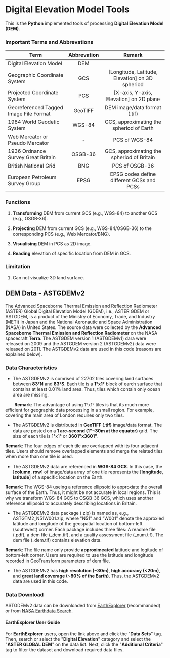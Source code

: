 # Digital Elevation Model Tools

This is the **Python** implemented tools of processing **Digital Elevation Model (DEM)**.

### Important Terms and Abbrevations

| Term                                   | Abbrevation | Remark 
| -------------------------------------- | :---------: | :----: 
| Digital Elevation Model                | DEM         | 
| Geographic Coordinate System           | GCS         | [Longitude, Latitude, Elevation] on 3D spheriod 
| Projected Coordinate System            | PCS         | [X-axis, Y-axis, Elevation] on 2D plane 
| Georeferenced Tagged Image File Format | GeoTIFF     | DEM image/data format (.tif) 
| 1984 World Geodetic System             | WGS-84      | GCS, approximating the spheriod of Earth 
| Web Mercator or Pseudo Mercator        | -           | PCS of WGS-84 
| 1936 Ordnance Survey Great Britain     | OSGB-36     | GCS, approximating the spheriod of Britain 
| British National Grid                  | BNG         | PCS of OSGB-36 
| European Petroleum Survey Group        | EPSG        | EPSG codes define different GCSs and PCSs 

### Functions

1. **Transforming** DEM from current GCS (e.g., WGS-84) to another GCS (e.g., OSGB-36).

2. **Projecting** DEM from current GCS (e.g., WGS-84/OSGB-36) to the corresponding PCS (e.g., Web Mercator/BNG).

3. **Visualising** DEM in PCS as 2D image.

4. **Reading** elevation of specific location from DEM in GCS.

### Limitation

1. Can not visualize 3D land surface.


## DEM Data - ASTGDEMv2

The Advanced Spaceborne Thermal Emission and Reflection Radiometer (ASTER) Global Digital Elevation Model (GDEM), i.e., ASTER GDEM or ASTGDEM, is a product of the Ministry of Economy, Trade, and Industry (METI) in Japan and the National Aeronautic and Space Administration (NASA) in United States. The source data were collected by the **Advanced Spaceborne Thermal Emission and Reflection Radiometer** on the NASA spacecraft **Terra**. The ASTGDEM version 1 (ASTGDEMv1) dara were released on 2009 and the ASTGDEM version 2 (ASTGDEMv2) data were released on 2011. The ASTGDEMv2 data are used in this code (reasons are explained below).

### Data Characteristics

- The ASTGDEMv2 is comrised of 22702 tiles covering land surfaces between **83°N** and **83°S**. Each tile is a **1°x1°** block of earch surface that contains at least 0.01% land area. Thus, tiles which contain only ocean area are missing.

&#8195; &#8194; **Remark**: The advantage of using 1°x1° tiles is that its much more efficient for geographic data processing in a small region. For example, covering the main area of London requires only two tiles.

- The ASTGDEMv2 is distributed in **GeoTIFF (.tif)** image/data format. The data are posted on a **1 arc-second (1"~30m at the equator)** grid. The size of each tile is 1°x1° or **3601"x3601"**.

**Remark**: The four edges of each tile are overlapped with its four adjacent tiles. Users should remove overlapped elements and merge the related tiles when more than one tile is used.

- The ASTGDEMv2 data are referenced in **WGS-84 GCS**. In this case, the [**column**, **row**] of image/data array of one tile represents the [**longitude**, **latitude**] of a specific location on the Earth.

**Remark**: The WGS-84 useing a reference ellipsoid to approxiate the overall surface of the Earth. Thus, it might be not accurate in local regions. This is why we transform WGS-84 GCS to OSGB-36 GCS, which uses another reference ellipsoid to accurately describing locations in Britain.

- The ASTGDEMv2 data package (.zip) is named as, e.g., ASTGTM2_N51W001.zip, where "N51" and "W001" denote the approxied latitude and longitude of the geospatial location of bottom-left (southwest) corner. Each package includes three files: A readme file (.pdf), a dem file (\_dem.tif), and a quality assessment file (\_num.tif). The dem file (\_dem.tif) contains elevation data.

**Remark**: The file name only provide **approximeated** latitude and logitude of bottom-left corner. Users are required to use the latitude and longitude recorded in GeoTransform parameters of dem file.

- The ASTGDEMv2 has **high resolution (~30m)**, **high accuracy (<20m)**, and **great land coverage (~80% of the Earth)**. Thus, the ASTGDEMv2 data are used in this code.

### Data Download

ASTGDEMv2 data can be downloaded from [EarthExplorer](https://earthexplorer.usgs.gov/) (recommanded) or from [NASA Earthdata Search](https://search.earthdata.nasa.gov/search?q=ASTGTM%20V002).

#### EarthExplorer User Guide

For **EarthExplorer** users, open the link above and click the "**Data Sets**" tag. Then, search or select the "**Digital Elevation**" category and select the "**ASTER GLOBAL DEM**" on the data list. Next, click the "**Additional Criteria**" tag to filter the dataset and download required data files.


















